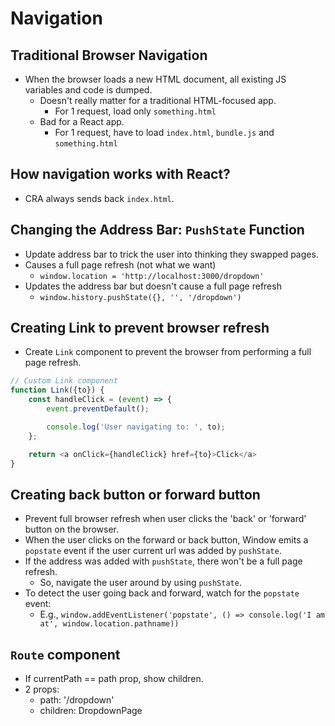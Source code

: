 # Navigation

## Traditional Browser Navigation

- When the browser loads a new HTML document, all existing JS variables and code is dumped.
    - Doesn't really matter for a traditional HTML-focused app.
        - For 1 request, load only `something.html`
    - Bad for a React app.
        - For 1 request, have to load `index.html`, `bundle.js` and `something.html`

## How navigation works with React?

- CRA always sends back `index.html`.

## Changing the Address Bar: `PushState` Function

- Update address bar to trick the user into thinking they swapped pages.
- Causes a full page refresh (not what we want)
    - `window.location = 'http://localhost:3000/dropdown'`
- Updates the address bar but doesn't cause a full page refresh
    - `window.history.pushState({}, '', '/dropdown')`

## Creating Link to prevent browser refresh

- Create `Link` component to prevent the browser from performing a full page refresh.

```js
// Custom Link component
function Link({to}) {
    const handleClick = (event) => {
        event.preventDefault();

        console.log('User navigating to: ', to);
    };

    return <a onClick={handleClick} href={to}>Click</a>
}
```

## Creating back button or forward button

- Prevent full browser refresh when user clicks the 'back' or 'forward' button on the browser.
- When the user clicks on the forward or back button, Window emits a `popstate` event if the user current url was added by `pushState`.
- If the address was added with `pushState`, there won't be a full page refresh.
    - So, navigate the user around by using `pushState`.
- To detect the user going back and forward, watch for the `popstate` event:
    - E.g., `window.addEventListener('popstate', () => console.log('I am at', window.location.pathname))`

## `Route` component

- If currentPath == path prop, show children.
- 2 props:
    - path: '/dropdown'
    - children: DropdownPage
